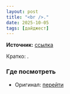 ```yaml
---
layout: post
title: "<br />."
date: 2025-10-05
tags: [дайджест]
---
```


**Источник:** [ссылка](https://t.me/nn4st/246104)

Кратко: .

### Где посмотреть
- Оригинал: [перейти]({link})
